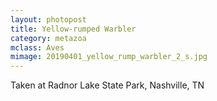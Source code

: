 ```yaml
---
layout: photopost
title: Yellow-rumped Warbler
category: metazoa
mclass: Aves
mimage: 20190401_yellow_rump_warbler_2_s.jpg
---
```


Taken at Radnor Lake State Park, Nashville, TN
